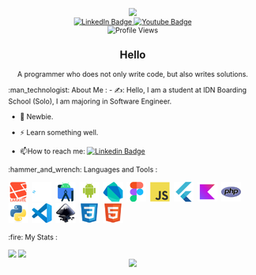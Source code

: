 <div id="header" align="center">
  <img src="https://i.pinimg.com/originals/c8/67/f1/c867f18c304b53b3638c542e44cf0728.gif" width="200"/>
</div>

<div id="soscial-media" align="center">
  <a href="https://www.linkedin.com/in/rafi-asyam-9956b1229/">
    <img src="https://img.shields.io/badge/LinkedIn-blue?style=for-the-badge&logo=linkedin&logoColor=white" alt="LinkedIn Badge"/>
  </a>
  <a href="your-youtube-URL">
    <img src="https://img.shields.io/badge/YouTube-red?style=for-the-badge&logo=youtube&logoColor=white" alt="Youtube Badge"/>
  </a>
</div>

<div id="Viewrs" align="center">
  <img src="https://komarev.com/ghpvc/?username=RAFiasyam&style=flat-square&color=blue" alt="Profile Views"/>
</div>


<div id="salam" align="center" display="flex" flex-decoration="flex-row">
  <h2>Hello </h2> 
  <p>A programmer who does not only write code, but also writes solutions.</p>
</div>

<div id="About">
  :man_technologist: About Me :
  - ✍️: Hello, I am a student at IDN Boarding School (Solo), I am majoring in Software Engineer.

  - 🐤 Newbie.

  - :zap: Learn something well.

  - :mailbox:How to reach me: [![Linkedin Badge](https://img.shields.io/badge/-Linkedin-blue?style=flat&logo=Linkedin&logoColor=white)](https://www.linkedin.com/in/rafi-asyam-9956b1229/)
</div>

<div id="tools">
  :hammer_and_wrench: Languages and Tools :
  <br>
  <br>
</div>

<div id="tools-icon">
  <img src="https://github.com/devicons/devicon/blob/master/icons/laravel/laravel-plain-wordmark.svg" title"Laravel" alt"Laravel" width="40" height="40">&nbsp;
  <img src="https://github.com/devicons/devicon/blob/master/icons/tailwindcss/tailwindcss-original-wordmark.svg" title="Tailwindcss" alt="Tailwindcss" width="40" height="40">&nbsp;
  <img src="https://github.com/devicons/devicon/blob/master/icons/androidstudio/androidstudio-original.svg" title="AndroidStudio" alt="Android" width="40" height="40" >&nbsp;
  <img src="https://github.com/devicons/devicon/blob/master/icons/android/android-original-wordmark.svg" title="Android" alt="Android" width="40" height="40" >&nbsp;
  <img src="https://github.com/devicons/devicon/blob/master/icons/dart/dart-original.svg" title="Dart" alt="Dart" width="40" height="40" >&nbsp;
  <img src="https://github.com/devicons/devicon/blob/master/icons/figma/figma-original.svg" title="Figma" alt="Figma" width="40" height="40" >&nbsp;
  <img src="https://github.com/devicons/devicon/blob/master/icons/javascript/javascript-original.svg" title="JavaScript" alt="JavaScript" width="40" height="40" >&nbsp;
  <img src="https://github.com/devicons/devicon/blob/master/icons/flutter/flutter-original.svg" title="Flutter" alt="Flutter" width="40" height="40" >&nbsp;
  <img src="https://github.com/devicons/devicon/blob/master/icons/kotlin/kotlin-original.svg" title="Kotlin" alt="Kotlin" width="40" height="40" >&nbsp;
  <img src="https://github.com/devicons/devicon/blob/master/icons/php/php-original.svg" title="PHP" alt="PHP" width="40" height="40" >&nbsp;
  <img src="https://github.com/devicons/devicon/blob/master/icons/python/python-original.svg" title="Python" alt="Python" width="40" height="40" >&nbsp;
  <img src="https://github.com/devicons/devicon/blob/master/icons/vscode/vscode-original.svg" title="VSCode" alt="VSCode" width="40" height="40" >&nbsp;
  <img src="https://github.com/devicons/devicon/blob/master/icons/inkscape/inkscape-original.svg" title="InkScape" alt="InkScape" width="40" height="40" >&nbsp;
  <img src="https://github.com/devicons/devicon/blob/master/icons/css3/css3-original.svg" title="CSS3" alt="CSS3" width="40" height="40" >&nbsp;
  <img src="https://github.com/devicons/devicon/blob/master/icons/html5/html5-original.svg" title="HTML5" alt="HTML5" width="40" height="40" >&nbsp;
  <br>
  <br>
</div>

<div id="status">
  :fire: My Stats :
  <br>
  <br>
</div>

<div id="herokuapp" align="y-center">
  <img src="http://github-readme-streak-stats.herokuapp.com/?user=RAFiasyam&theme=dark&background=000000](https://git.io/streak-stats)">
  <img id="varcel" src="https://github-readme-stats.vercel.app/api/top-langs/?username=RAFiasyam&layout=compact&theme=dark&background=000000](https://github.com/anuraghazra/github-readme-stats)"  height="165px">
</div>

<div align="center">
  <img src="https://github.githubassets.com/images/mona-loading-default.gif" height="165px">
</div>
